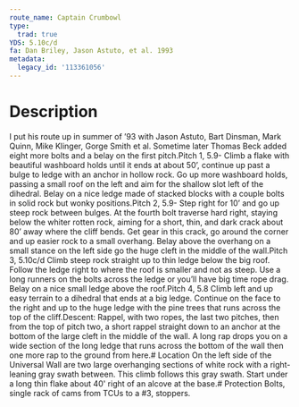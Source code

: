 ```yaml
---
route_name: Captain Crumbowl
type:
  trad: true
YDS: 5.10c/d
fa: Dan Briley, Jason Astuto, et al. 1993
metadata:
  legacy_id: '113361056'
---
```

# Description
I put his route up in summer of ’93 with Jason Astuto, Bart Dinsman, Mark Quinn, Mike Klinger, Gorge Smith et al. Sometime later Thomas Beck added eight more bolts and a belay on the first pitch.Pitch 1, 5.9- Climb a flake with beautiful washboard holds until it ends at about 50’, continue up past a bulge to ledge with an anchor in hollow rock. Go up more washboard holds, passing a small roof on the left and aim for the shallow slot left of the dihedral. Belay on a nice ledge made of stacked blocks with a couple bolts in solid rock but wonky positions.Pitch 2, 5.9- Step right for 10’ and go up steep rock between bulges. At the fourth bolt traverse hard right, staying below the whiter rotten rock, aiming for a short, thin, and dark crack about 80’ away where the cliff bends. Get gear in this crack, go around the corner and up easier rock to a small overhang. Belay above the overhang on a small stance on the left side go the huge cleft in the middle of the wall.Pitch 3, 5.10c/d Climb steep rock straight up to thin ledge below the big roof. Follow the ledge right to where the roof is smaller and not as steep. Use a long runners on the bolts across the ledge or you’ll have big time rope drag. Belay on a nice small ledge above the roof.Pitch 4, 5.8 Climb left and up easy terrain to a dihedral that ends at a big ledge. Continue on the face to the right and up to the huge ledge with the pine trees that runs across the top of the cliff.Descent: Rappel, with two ropes, the last two pitches, then from the top of pitch two, a short rappel straight down to an anchor at the bottom of the large cleft in the middle of the wall. A long rap drops you on a wide section of the long ledge that runs across the bottom of the wall then one more rap to the ground from here.# Location
On the left side of the Universal Wall are two large overhanging sections of white rock with a right-leaning gray swath between. This climb follows this gray swath. Start under a long thin flake about 40' right of an alcove at the base.# Protection
Bolts, single rack of cams from TCUs to a #3, stoppers.